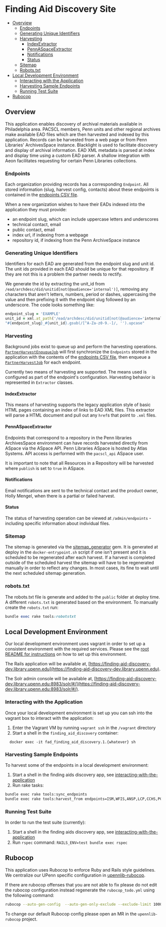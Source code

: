 # Finding Aid Discovery Site

- [Overview](#overview)
  - [Endpoints](#endpoints)
  - [Generating Unique Identifiers](#generating-unique-identifiers)
  - [Harvesting](#harvesting)
    - [IndexExtractor](#indexextractor)
    - [PennASpaceExtractor](#pennaspaceextractor)
    - [Notifications](#notifications)
    - [Status](#status)
  - [Sitemap](#sitemap)
  - [Robots.txt](#robotstxt)
- [Local Development Environment](#local-development-environment)
  - [Interacting with the Application](#interacting-with-the-application)
  - [Harvesting Sample Endpoints](#harvesting-sample-endpoints)
  - [Running Test Suite](#running-test-suite)
- [Rubocop](#rubocop)

## Overview
This application enables discovery of archival materials available in Philadelphia area. PACSCL members, Penn units and other regional archives make available EAD files which are then harvested and indexed by this application. Records can be harvested from a web page or from Penn Libraries' ArchivesSpace instance. Blacklight is used to facilitate discovery and display of archival information. EAD XML metadata is parsed at index and display time using a custom EAD parser. A shallow integration with Aeon facilitates requesting for certain Penn Libraries collections.

### Endpoints
Each organization providing records has a corresponding `Endpoint`. All stored information (slug, harvest config, contacts) about these endpoints is contained in the [endpoints CSV file](/ansible/roles/finding_aid_discovery/files/src/data/endpoints.csv).

When a new organization wishes to have their EADs indexed into the application they must provide:
- an endpoint slug, which can include uppercase letters and underscores
- technical contact, email
- public contact, email
- index url, if indexing from a webpage
- repository id, if indexing from the Penn ArchiveSpace instance

### Generating Unique Identifiers
Identifiers for each EAD are generated from the endpoint slug and unit id. The unit ids provided in each EAD should be unique for that repository. If they are not this is a problem the partner needs to rectify.

We generate the id by extracting the unit_id from `/ead/archdesc/did/unitid[not(@audience='internal')]`, removing any characters that aren't letters, numbers, period or dashes, uppercasing the value and then prefixing it with the endpoint slug followed by an underscore. The code looks something like:

```ruby
endpoint_slug = 'EXAMPLE'
unit_id = xml.at_path('/ead/archdesc/did/unitid[not(@audience='internal')]').text
"#{endpoint_slug}_#{unit_id}.gsub(/[^A-Za-z0-9.-]/, '').upcase"
```

### Harvesting

Background jobs exist to queue up and perform the harvesting operations. [`PartnerHarvestEnququeJob`](/ansible/roles/finding_aid_discovery/files/src/app/jobs/partner_harvest_enqueue_job.rb) will first synchronize the `Endpoints` stored in the application with the contents of the [endpoints CSV file](/ansible/roles/finding_aid_discovery/files/src/data/endpoints.csv), then enqueue a [`PartnerHarvestJob`](/ansible/roles/finding_aid_discovery/files/src/app/jobs/partner_harvest_job.rb) for each endpoint.

Currently two means of harvesting are supported. The means used is configured as part of the endpoint's configuration. Harvesting behavior is represented in `Extractor` classes.

#### IndexExtractor

This means of harvesting supports the legacy application style of basic HTML pages containing an index of links to EAD XML files. This extractor will parse a HTML document and pull out any `href`s that point to `.xml` files.

#### PennASpaceExtractor

Endpoints that correspond to a repository in the Penn libraries ArchivesSpace environment can have records harvested directly from ASpace via the ASpace API. Penn Libraries ASpace is hosted by Atlas Systems. API access is performed with the `pacscl_api` ASpace user.

It is important to note that all Resources in a Repository will be harvested where `publish` is set to `true` in ASpace.

#### Notifications
Email notifications are sent to the technical contact and the product owner, Holly Mengel, when there is a partial or failed harvest. 

#### Status
The status of harvesting operation can be viewed at `/admin/endpoints` - including specific information about individual files.

### Sitemap
The sitemap is generated via the [sitemap_generator](https://github.com/kjvarga/sitemap_generator) gem. It is generated at deploy in the `docker-entrypoint.sh` script if one isn't present and it is scheduled to be regenerated after each harvest. If a harvest is completed outside of the scheduled harvest the sitemap will have to be regenerated manually in order to reflect any changes. In most cases, its fine to wait until the next scheduled sitemap generation. 

### robots.txt
The robots.txt file is generate and added to the `public` folder at deploy time. A different `robots.txt` is generated based on the environment. To manually create the `robots.txt` run: 
```ruby
bundle exec rake tools:robotstxt
```

## Local Development Environment

Our local development environment uses vagrant in order to set up a consistent environment with the required services. Please see the [root README for instructions](../../../../../README.md#development)  on how to set up this environment.

The Rails application will be available at, [https://finding-aid-discovery-dev.library.upenn.edu](https://finding-aid-discovery-dev.library.upenn.edu).

The Solr admin console will be available at, [https://finding-aid-discovery-dev.library.upenn.edu:8983/solr/#/](https://finding-aid-discovery-dev.library.upenn.edu:8983/solr/#/).

### Interacting with the Application

Once your local development environment is set up you can ssh into the vagrant box to interact with the application:

1. Enter the Vagrant VM by running `vagrant ssh` in the `/vagrant` directory
2. Start a shell in the `finding_aid_discovery` container:
```
  docker exec -it fad_finding_aid_discovery.1.{whatever} sh
```

### Harvesting Sample Endpoints

To harvest some of the endpoints in a local development environment:

1. Start a shell in the finding aids discovery app, see [interacting-with-the-application](#interacting-with-the-application)
2. Run rake tasks:
```bash
bundle exec rake tools:sync_endpoints
bundle exec rake tools:harvest_from endpoints=ISM,WFIS,ANSP,LCP,CCHS,PCA
```

### Running Test Suite

In order to run the test suite (currently):

1. Start a shell in the finding aids discovery app, see [interacting-with-the-application](#interacting-with-the-application)
2. Run `rspec` command: `RAILS_ENV=test bundle exec rspec`

## Rubocop

This application uses Rubocop to enforce Ruby and Rails style guidelines. We centralize our UPenn specific configuration in 
[upennlib-rubocop](https://gitlab.library.upenn.edu/digital-library-development-team/upennlib-rubocop).

If there are rubocop offenses that you are not able to fix please do not edit the rubocop configuration instead regenerate the `rubocop_todo.yml` using the following command:

```bash
rubocop --auto-gen-config  --auto-gen-only-exclude --exclude-limit 10000
```

To change our default Rubocop config please open an MR in the `upennlib-rubocop` project.
